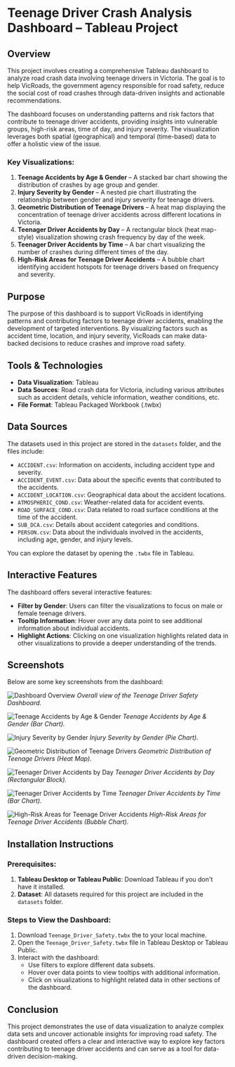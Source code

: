 # Teenage Driver Crash Analysis Dashboard – Tableau Project

## Overview

This project involves creating a comprehensive Tableau dashboard to analyze road crash data involving teenage drivers in Victoria. The goal is to help VicRoads, the government agency responsible for road safety, reduce the social cost of road crashes through data-driven insights and actionable recommendations.

The dashboard focuses on understanding patterns and risk factors that contribute to teenage driver accidents, providing insights into vulnerable groups, high-risk areas, time of day, and injury severity. The visualization leverages both spatial (geographical) and temporal (time-based) data to offer a holistic view of the issue.

### Key Visualizations:
1. **Teenage Accidents by Age & Gender** – A stacked bar chart showing the distribution of crashes by age group and gender.
2. **Injury Severity by Gender** – A nested pie chart illustrating the relationship between gender and injury severity for teenage drivers.
3. **Geometric Distribution of Teenage Drivers** – A heat map displaying the concentration of teenage driver accidents across different locations in Victoria.
4. **Teenager Driver Accidents by Day** – A rectangular block (heat map-style) visualization showing crash frequency by day of the week.
5. **Teenager Driver Accidents by Time** – A bar chart visualizing the number of crashes during different times of the day.
6. **High-Risk Areas for Teenage Driver Accidents** – A bubble chart identifying accident hotspots for teenage drivers based on frequency and severity.

## Purpose
The purpose of this dashboard is to support VicRoads in identifying patterns and contributing factors to teenage driver accidents, enabling the development of targeted interventions. By visualizing factors such as accident time, location, and injury severity, VicRoads can make data-backed decisions to reduce crashes and improve road safety.

## Tools & Technologies
- **Data Visualization**: Tableau
- **Data Sources**: Road crash data for Victoria, including various attributes such as accident details, vehicle information, weather conditions, etc.
- **File Format**: Tableau Packaged Workbook (.twbx)

## Data Sources
The datasets used in this project are stored in the `datasets` folder, and the files include:

- `ACCIDENT.csv`: Information on accidents, including accident type and severity.
- `ACCIDENT_EVENT.csv`: Data about the specific events that contributed to the accidents.
- `ACCIDENT_LOCATION.csv`: Geographical data about the accident locations.
- `ATMOSPHERIC_COND.csv`: Weather-related data for accident events.
- `ROAD_SURFACE_COND.csv`: Data related to road surface conditions at the time of the accident.
- `SUB_DCA.csv`: Details about accident categories and conditions.
- `PERSON.csv`: Data about the individuals involved in the accidents, including age, gender, and injury levels.

You can explore the dataset by opening the `.twbx` file in Tableau.

## Interactive Features
The dashboard offers several interactive features:
- **Filter by Gender**: Users can filter the visualizations to focus on male or female teenage drivers.
- **Tooltip Information**: Hover over any data point to see additional information about individual accidents.
- **Highlight Actions**: Clicking on one visualization highlights related data in other visualizations to provide a deeper understanding of the trends.

## Screenshots
Below are some key screenshots from the dashboard:

![Dashboard Overview](screenshots/dashboard_overview.png)
_Overall view of the Teenage Driver Safety Dashboard._

![Teenage Accidents by Age & Gender](screenshots/chart1_age_gender.png)
_Teenage Accidents by Age & Gender (Bar Chart)._

![Injury Severity by Gender](screenshots/chart2_injury_pie.png)
_Injury Severity by Gender (Pie Chart)._

![Geometric Distribution of Teenage Drivers](screenshots/chart3_heatmap.png)
_Geometric Distribution of Teenage Drivers (Heat Map)._

![Teenager Driver Accidents by Day](screenshots/chart4&5_day.png)
_Teenager Driver Accidents by Day (Rectangular Block)._

![Teenager Driver Accidents by Time](screenshots/chart4&5_day.png)
_Teenager Driver Accidents by Time (Bar Chart)._

![High-Risk Areas for Teenage Driver Accidents](screenshots/chart6_bubbles.png)
_High-Risk Areas for Teenage Driver Accidents (Bubble Chart)._

## Installation Instructions
### Prerequisites:
1. **Tableau Desktop or Tableau Public**: Download Tableau if you don't have it installed.
2. **Dataset**: All datasets required for this project are included in the `datasets` folder.

### Steps to View the Dashboard:
1. Download `Teenage_Driver_Safety.twbx` the  to your local machine.
2. Open the `Teenage_Driver_Safety.twbx` file in Tableau Desktop or Tableau Public.
3. Interact with the dashboard:
   - Use filters to explore different data subsets.
   - Hover over data points to view tooltips with additional information.
   - Click on visualizations to highlight related data in other sections of the dashboard.

## Conclusion
This project demonstrates the use of data visualization to analyze complex data sets and uncover actionable insights for improving road safety. The dashboard created offers a clear and interactive way to explore key factors contributing to teenage driver accidents and can serve as a tool for data-driven decision-making.
